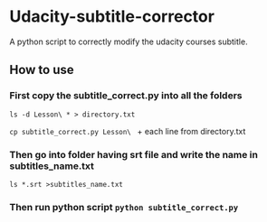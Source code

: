 # Udacity-subtitle-corrector
A python script to correctly modify the udacity courses subtitle.

## How to use

### First copy the subtitle_correct.py into all the folders
`ls -d Lesson\ * > directory.txt`

`cp subtitle_correct.py Lesson\ ` + each line from directory.txt

### Then go into folder having srt file and write the name in subtitles_name.txt

`ls *.srt >subtitles_name.txt`

### Then run python script `python subtitle_correct.py`